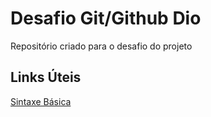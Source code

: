 # Desafio Git/Github Dio
Repositório criado para o desafio do projeto

## Links Úteis
[Sintaxe Básica](https://www.markdownguide.org/basic-sintax/)
